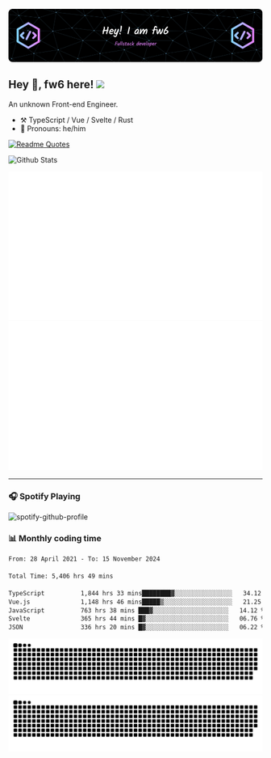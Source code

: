 ![Header](github-header-image.png)

## Hey 👋, fw6 here! <img src="https://github.githubassets.com/images/mona-whisper.gif" height="24" />


An unknown Front-end Engineer.

-   :hammer_and_pick: TypeScript / Vue / Svelte / Rust
-   :man: Pronouns: he/him


[![Readme Quotes](https://quotes-github-readme.vercel.app/api?type=horizontal&theme=algolia)](https://github.com/piyushsuthar/github-readme-quotes)



![Github Stats](https://github-readme-stats.vercel.app/api?username=fw6&bg_color=30,e96443,904e95&title_color=fff&text_color=fff)

![](https://raw.githubusercontent.com/fw6/github-stats-transparent/output/generated/overview.svg)
![](https://raw.githubusercontent.com/fw6/github-stats-transparent/output/generated/languages.svg)


---

### 🎧 Spotify Playing

<!-- ![spotify-github-profile](/img/default.svg) -->

![spotify-github-profile](https://spotify-github-profile.vercel.app/api/view.svg?uid=r6wn4hdvypv0lkzyrj0e0pjct&cover_image=true&theme=default&show_offline=true&background_color=9a10ad&interchange=true&bar_color_cover=true)



### :bar_chart: Monthly coding time 

<!--START_SECTION:waka-->

```txt
From: 28 April 2021 - To: 15 November 2024

Total Time: 5,406 hrs 49 mins

TypeScript          1,844 hrs 33 mins████████▓░░░░░░░░░░░░░░░░   34.12 %
Vue.js              1,148 hrs 46 mins█████▒░░░░░░░░░░░░░░░░░░░   21.25 %
JavaScript          763 hrs 38 mins ███▓░░░░░░░░░░░░░░░░░░░░░   14.12 %
Svelte              365 hrs 44 mins █▓░░░░░░░░░░░░░░░░░░░░░░░   06.76 %
JSON                336 hrs 20 mins █▓░░░░░░░░░░░░░░░░░░░░░░░   06.22 %
```

<!--END_SECTION:waka-->




![github contribution grid snake animation](https://raw.githubusercontent.com/platane/platane/output/github-contribution-grid-snake-dark.svg#gh-dark-mode-only)![github contribution grid snake animation](https://raw.githubusercontent.com/platane/platane/output/github-contribution-grid-snake.svg#gh-light-mode-only)
